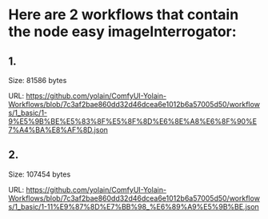 # Here are 2 workflows that contain the node easy imageInterrogator:

## 1. 

Size: 81586 bytes

URL: https://github.com/yolain/ComfyUI-Yolain-Workflows/blob/7c3af2bae860dd32d46dcea6e1012b6a57005d50/workflows/1_basic/1-9%E5%9B%BE%E5%83%8F%E5%8F%8D%E6%8E%A8%E6%8F%90%E7%A4%BA%E8%AF%8D.json

## 2. 

Size: 107454 bytes

URL: https://github.com/yolain/ComfyUI-Yolain-Workflows/blob/7c3af2bae860dd32d46dcea6e1012b6a57005d50/workflows/1_basic/1-11%E9%87%8D%E7%BB%98_%E6%89%A9%E5%9B%BE.json

